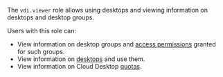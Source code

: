 The `vdi.viewer` role allows using desktops and viewing information on desktops and desktop groups.

Users with this role can:
* View information on desktop groups and [access permissions](../../iam/concepts/access-control/index.md) granted for such groups.
* View information on [desktops](../../cloud-desktop/concepts/desktops-and-groups.md) and use them.
* View information on Cloud Desktop [quotas](../../cloud-desktop/concepts/limits.md#quotas).